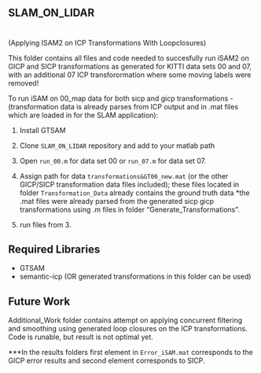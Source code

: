 ## SLAM_ON_LIDAR 
# 
(Applying ISAM2 on ICP Transformations With Loopclosures)

This folder contains all files and code needed to succesfully run iSAM2 on GICP and SICP transformations as generated for KITTI data sets 00 and 07, with an additional 07 ICP transforormation where some moving labels were removed!

To run iSAM on 00_map data for both sicp and gicp transformations - (transformation data is already parses from ICP output and in .mat files which are loaded in for the SLAM application):

1. Install GTSAM

2. Clone ```SLAM_ON_LIDAR``` repository and add to your matlab path

3. Open ```run_00.m``` for data set 00 or ```run_07.m``` for data set 07.

3.  Assign path for data ```transformations&GT00_new.mat``` (or the other GICP/SICP transformation data files included); these files located in folder ```Transformation_Data``` already contains the ground truth data 
*the .mat files were already parsed from the generated sicp gicp transformations using .m files in folder “Generate_Transformations”.

4. run files from 3.

## Required Libraries
* GTSAM
* semantic-icp (OR generated transformations in this folder can be used)

## Future Work
Additional_Work folder contains attempt on applying concurrent filtering and smoothing using generated loop closures on the ICP transformations. Code is runable, but result is not optimal yet. 

***In the results folders first element in ```Error_iSAM.mat``` corresponds to the GICP error results and second element corresponds to SICP.
